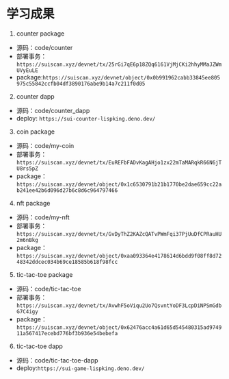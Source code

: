 # 学习成果

1. counter package
- 源码：code/counter
- 部署事务：`https://suiscan.xyz/devnet/tx/25rGi7qE6p18ZQq6161VjMjCKi2hhyMMaJZWmUVyEuLE`
- package:`https://suiscan.xyz/devnet/object/0x0b991962cabb33845ee805975c55842ccfb04df3890176abe9b14a7c211f0d05`

2. counter dapp
- 源码：code/counter_dapp
- deploy: `https://sui-counter-lispking.deno.dev/`

3. coin package
- 源码：code/my-coin
- 部署事务：`https://suiscan.xyz/devnet/tx/EuREFbFADvKagAHjo1zx22mTaMARqkR66N6jTU8rs5pZ`
- package：`https://suiscan.xyz/devnet/object/0x1c6530791b21b1770be2dae659cc22ab241ee42b6d096d27b6c8d6c964797466`

4. nft package
- 源码：code/my-nft
- 部署事务：`https://suiscan.xyz/devnet/tx/GvDyThZ2KAZcQATvPWmFqi37PjUuDfCPRauHU2m6nBkg`
- package：`https://suiscan.xyz/devnet/object/0xaa093364e4178614d6bdd9f08ff8d7248342ddcec034b69ce18585b618f98fcc`

5. tic-tac-toe package
- 源码：code/tic-tac-toe
- 部署事务：`https://suiscan.xyz/devnet/tx/AvwhF5oViqu2Uo7QsvntYoDF3LcpDiNPSmGdbG7C4igy`
- package：`https://suiscan.xyz/devnet/object/0x62476acc4a61d65d545480315ad974911a567417ecebd776bf3b936e54bebefa`

6. tic-tac-toe dapp
- 源码：code/tic-tac-toe-dapp
- deploy:`https://sui-game-lispking.deno.dev/`